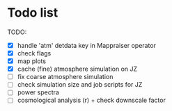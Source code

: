 # Todo list

TODO:

- [x] handle 'atm' detdata key in Mappraiser operator
- [x] check flags
- [x] map plots
- [x] cache (fine) atmosphere simulation on JZ
- [ ] fix coarse atmosphere simulation
- [ ] check simulation size and job scripts for JZ
- [ ] power spectra
- [ ] cosmological analysis (r) + check downscale factor
